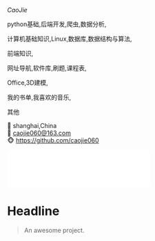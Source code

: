 

*CaoJie*

python基础,后端开发,爬虫,数据分析,

计算机基础知识,Linux,数据库,数据结构与算法,

前端知识,

网址导航,软件库,刷题,课程表,

Office,3D建模,

我的书单,我喜欢的音乐,

其他

📍 shanghai,China                 
💌 caojie060@163.com          
🐵 https://github.com/caojie060

<iframe frameborder="no" border="0" marginwidth="0" marginheight="0" width=330 height=86 src="//music.163.com/outchain/player?type=2&id=1389701489&auto=1&height=66"></iframe>



# Headline

> An awesome project.

